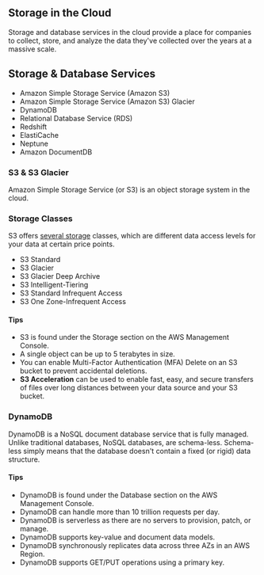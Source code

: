 ## Storage in the Cloud
Storage and database services in the cloud provide a place for companies to collect, store, and analyze the data they've collected over the years at a massive scale. 
## Storage & Database Services
- Amazon Simple Storage Service (Amazon S3) 
- Amazon Simple Storage Service (Amazon S3) Glacier
- DynamoDB
- Relational Database Service (RDS)
- Redshift
- ElastiCache
- Neptune
- Amazon DocumentDB

### S3 & S3 Glacier
Amazon Simple Storage Service (or S3) is an object storage system in the cloud. 
### Storage Classes
S3 offers [several storage](https://aws.amazon.com/s3/storage-classes) classes, which are different data access levels for your data at certain price points. 
- S3 Standard
- S3 Glacier
- S3 Glacier Deep Archive
- S3 Intelligent-Tiering
- S3 Standard Infrequent Access 
- S3 One Zone-Infrequent Access
#### Tips
- S3 is found under the Storage section on the AWS Management Console.
- A single object can be up to 5 terabytes in size.
- You can enable Multi-Factor Authentication (MFA) Delete on an S3 bucket to prevent accidental deletions.
- **S3 Acceleration** can be used to enable fast, easy, and secure transfers of files over long distances between your data source and your S3 bucket. 
### DynamoDB
DynamoDB is a NoSQL document database service that is fully managed. Unlike traditional databases, NoSQL databases, are schema-less. Schema-less simply means that the database doesn't contain a fixed (or rigid) data structure.
#### Tips
- DynamoDB is found under the Database section on the AWS Management Console.
- DynamoDB can handle more than 10 trillion requests per day.
- DynamoDB is serverless as there are no servers to provision, patch, or manage.
- DynamoDB supports key-value and document data models.
- DynamoDB synchronously replicates data across three AZs in an AWS Region.
- DynamoDB supports GET/PUT operations using a primary key.
